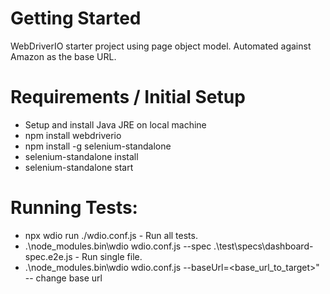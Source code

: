 # Getting Started
WebDriverIO starter project using page object model. Automated against Amazon as the base URL.

# Requirements / Initial Setup
- Setup and install Java JRE on local machine
- npm install webdriverio
- npm install -g selenium-standalone
- selenium-standalone install
- selenium-standalone start

# Running Tests:
- npx wdio run ./wdio.conf.js - Run all tests.
- .\node_modules\.bin\wdio wdio.conf.js --spec .\test\specs\dashboard-spec.e2e.js - Run single file.
- .\node_modules\.bin\wdio wdio.conf.js --baseUrl=<base_url_to_target>" -- change base url

